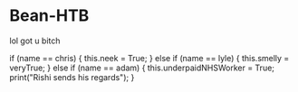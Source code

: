 # Bean-HTB


lol got u bitch

if (name == chris) {
  this.neek = True;
}
else if (name == lyle) {
  this.smelly = veryTrue;
}
else if (name == adam) {
  this.underpaidNHSWorker = True;
  print("Rishi sends his regards");
}  
  
